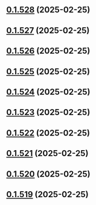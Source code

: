 ## [0.1.528](https://github.com/binary-braids/terraform-oracle/compare/v0.1.527...v0.1.528) (2025-02-25)



## [0.1.527](https://github.com/binary-braids/terraform-oracle/compare/v0.1.526...v0.1.527) (2025-02-25)



## [0.1.526](https://github.com/binary-braids/terraform-oracle/compare/v0.1.525...v0.1.526) (2025-02-25)



## [0.1.525](https://github.com/binary-braids/terraform-oracle/compare/v0.1.524...v0.1.525) (2025-02-25)



## [0.1.524](https://github.com/binary-braids/terraform-oracle/compare/v0.1.523...v0.1.524) (2025-02-25)



## [0.1.523](https://github.com/binary-braids/terraform-oracle/compare/v0.1.522...v0.1.523) (2025-02-25)



## [0.1.522](https://github.com/binary-braids/terraform-oracle/compare/v0.1.521...v0.1.522) (2025-02-25)



## [0.1.521](https://github.com/binary-braids/terraform-oracle/compare/v0.1.520...v0.1.521) (2025-02-25)



## [0.1.520](https://github.com/binary-braids/terraform-oracle/compare/v0.1.519...v0.1.520) (2025-02-25)



## [0.1.519](https://github.com/binary-braids/terraform-oracle/compare/v0.1.518...v0.1.519) (2025-02-25)



